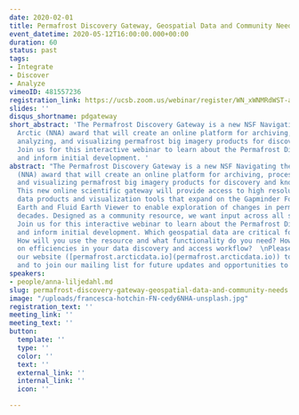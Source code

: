 ```yaml
---
date: 2020-02-01
title: Permafrost Discovery Gateway, Geospatial Data and Community Needs
event_datetime: 2020-05-12T16:00:00.000+00:00
duration: 60
status: past
tags:
- Integrate
- Discover
- Analyze
vimeoID: 481557236
registration_link: https://ucsb.zoom.us/webinar/register/WN_xWNMRdWST-aLj1Dkr6nX3w
slides: ''
disqus_shortname: pdgateway
short_abstract: 'The Permafrost Discovery Gateway is a new NSF Navigating the New
  Arctic (NNA) award that will create an online platform for archiving, processing,
  analyzing, and visualizing permafrost big imagery products for discovery and knowledge-generation.
  Join us for this interactive webinar to learn about the Permafrost Discovery Gateway
  and inform initial development. '
abstract: "The Permafrost Discovery Gateway is a new NSF Navigating the New Arctic
  (NNA) award that will create an online platform for archiving, processing, analyzing,
  and visualizing permafrost big imagery products for discovery and knowledge-generation.
  This new online scientific gateway will provide access to high resolution satellite
  data products and visualization tools that expand on the Gapminder Foundation, Google
  Earth and Fluid Earth Viewer to enable exploration of changes in permafrost across
  decades. Designed as a community resource, we want input across all stages of development.
  Join us for this interactive webinar to learn about the Permafrost Discovery Gateway
  and inform initial development. Which geospatial data are critical for inclusion?
  How will you use the resource and what functionality do you need? How can we improve
  on efficiencies in your data discovery and access workflow?  \nPlease also visit
  our website ([permafrost.arcticdata.io](permafrost.arcticdata.io)) to learn more
  and to join our mailing list for future updates and opportunities to contribute."
speakers:
- people/anna-liljedahl.md
slug: permafrost-discovery-gateway-geospatial-data-and-community-needs
image: "/uploads/francesca-hotchin-FN-cedy6NHA-unsplash.jpg"
registration_text: ''
meeting_link: ''
meeting_text: ''
button:
  template: ''
  type: ''
  color: ''
  text: ''
  external_link: ''
  internal_link: ''
  icon: ''

---
```

